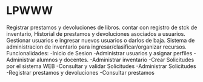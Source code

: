 # LPWWW
Registrar prestamos y devoluciones de libros.
contar con registro de stck de inventario, Historial de prestamos y devoluciones asociados a usuarios.
Gestionar usuarios e ingresar nuevos usuarios o darlos de baja.
Sistema de administracion de inventario para ingresar/clasificar/organizar recursos.
Funcionalidades:
    -Inicio de Sesion
    -Administrar usuarios y asignar perfiles
    -Administrar alumnos y docentes.
    -Administrar inventario
    -Crear Solicitudes por el sistema WEB
    -Consultar y validar Solicitudes
    -Administrar Solicitudes
    -Registrar prestamos y devoluciones
    -Consultar prestamos